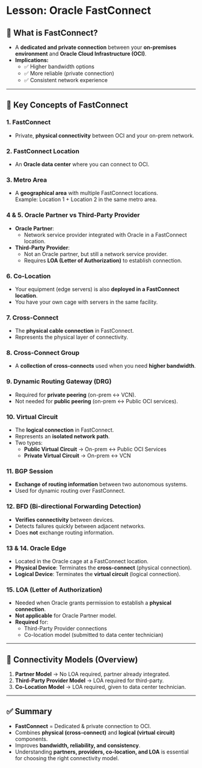 # Lesson: Oracle FastConnect

## 🔹 What is FastConnect?
- A **dedicated and private connection** between your **on-premises environment** and **Oracle Cloud Infrastructure (OCI)**.  
- **Implications:**
  - ✅ Higher bandwidth options  
  - ✅ More reliable (private connection)  
  - ✅ Consistent network experience  

---

## 🔹 Key Concepts of FastConnect

### 1. FastConnect
- Private, **physical connectivity** between OCI and your on-prem network.

### 2. FastConnect Location
- An **Oracle data center** where you can connect to OCI.

### 3. Metro Area
- A **geographical area** with multiple FastConnect locations.  
  Example: Location 1 + Location 2 in the same metro area.

### 4 & 5. Oracle Partner vs Third-Party Provider
- **Oracle Partner**:  
  - Network service provider integrated with Oracle in a FastConnect location.
- **Third-Party Provider**:  
  - Not an Oracle partner, but still a network service provider.  
  - Requires **LOA (Letter of Authorization)** to establish connection.

### 6. Co-Location
- Your equipment (edge servers) is also **deployed in a FastConnect location**.  
- You have your own cage with servers in the same facility.

### 7. Cross-Connect
- The **physical cable connection** in FastConnect.  
- Represents the physical layer of connectivity.

### 8. Cross-Connect Group
- A **collection of cross-connects** used when you need **higher bandwidth**.

### 9. Dynamic Routing Gateway (DRG)
- Required for **private peering** (on-prem ↔ VCN).  
- Not needed for **public peering** (on-prem ↔ Public OCI services).

### 10. Virtual Circuit
- The **logical connection** in FastConnect.  
- Represents an **isolated network path**.  
- Two types:
  - **Public Virtual Circuit** → On-prem ↔ Public OCI Services  
  - **Private Virtual Circuit** → On-prem ↔ VCN  

### 11. BGP Session
- **Exchange of routing information** between two autonomous systems.  
- Used for dynamic routing over FastConnect.

### 12. BFD (Bi-directional Forwarding Detection)
- **Verifies connectivity** between devices.  
- Detects failures quickly between adjacent networks.  
- Does **not** exchange routing information.

### 13 & 14. Oracle Edge
- Located in the Oracle cage at a FastConnect location.  
- **Physical Device**: Terminates the **cross-connect** (physical connection).  
- **Logical Device**: Terminates the **virtual circuit** (logical connection).

### 15. LOA (Letter of Authorization)
- Needed when Oracle grants permission to establish a **physical connection**.  
- **Not applicable** for Oracle Partner model.  
- **Required** for:
  - Third-Party Provider connections  
  - Co-location model (submitted to data center technician)

---

## 🔹 Connectivity Models (Overview)
1. **Partner Model** → No LOA required, partner already integrated.  
2. **Third-Party Provider Model** → LOA required for third-party.  
3. **Co-Location Model** → LOA required, given to data center technician.  

---

## ✅ Summary
- **FastConnect** = Dedicated & private connection to OCI.  
- Combines **physical (cross-connect)** and **logical (virtual circuit)** components.  
- Improves **bandwidth, reliability, and consistency**.  
- Understanding **partners, providers, co-location, and LOA** is essential for choosing the right connectivity model.
